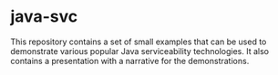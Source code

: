 # java-svc
This repository contains a set of small examples that can be used to demonstrate various popular Java serviceability technologies. It also contains a presentation with a narrative for the demonstrations.